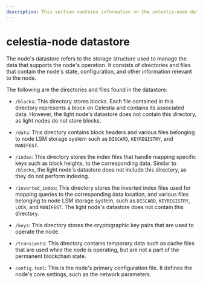 ```yaml
---
description: This section contains information on the celestia-node datastore and its contents.
---
```


# celestia-node datastore

The node's datastore refers to the storage structure
used to manage the data that supports the node's operation.
It consists of directories and files that contain the node's state,
configuration, and other information relevant to the node.

The following are the directories and files found in the datastore:

- `/blocks`: This directory stores blocks. Each file contained in this directory
represents a block on Celestia and contains its associated data. However, the light node's datastore does not contain this directory, as light nodes do not store blocks.

- `/data`: This directory contains block headers and various files belonging to node LSM storage system such as `DISCARD`, `KEYREGISTRY`, and `MANIFEST`.

- `/index`: This directory stores the index files that handle mapping specific keys such as block heights, to the corresponding data. Similar to `/blocks`, the light node's datastore does not include this directory, as they do not perform indexing.

- `/inverted_index`: This directory stores the inverted index files used for mapping queries to the corresponding data location, and various files belonging to node LSM storage system, such as `DISCARD`, `KEYREGISTRY`, `LOCK`, and `MANIFEST`. The light node's datastore does not contain this directory.
  
- `/keys`: This directory stores the cryptographic key pairs that are used to operate the node.

- `/transients`: This directory contains temporary data such as cache files
that are used while the node is operating, but are not a part of the permanent blockchain state.

- `config.toml`: This is the node's primary configuration file. It defines the node's core settings, such as the network parameters.